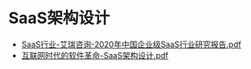 # <span id = "saas架构设计">SaaS架构设计</span>
* [SaaS行业-艾瑞咨询-2020年中国企业级SaaS行业研究报告.pdf](/doc/hangye/SaaS行业-艾瑞咨询-2020年中国企业级SaaS行业研究报告.pdf)
* [互联网时代的软件革命-SaaS架构设计.pdf](/doc/互联网时代的软件革命-SaaS架构设计.pdf)
